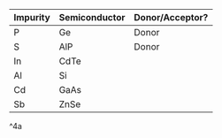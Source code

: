 
| Impurity | Semiconductor | Donor/Acceptor? |
| -------- | ------------- | --------------- |
| P        | Ge            | Donor           |
| S        | AlP           | Donor           |
| In       | CdTe          |                 |
| Al       | Si            |                 |
| Cd       | GaAs          |                 |
| Sb       | ZnSe          |                 |
^4a